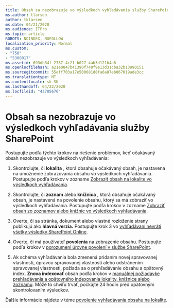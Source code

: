 ```yaml
---
title: Obsah sa nezobrazuje vo výsledkoch vyhľadávania služby SharePoint
ms.author: tlarsen
author: tklarsen
ms.date: 04/21/2020
ms.audience: ITPro
ms.topic: article
ROBOTS: NOINDEX, NOFOLLOW
localization_priority: Normal
ms.custom:
- "750"
- "5300017"
ms.assetid: 693db84f-2737-4c21-b027-4ab3d121b4a8
ms.openlocfilehash: a21e0047b41390f740f9e13d31cba32b13990151
ms.sourcegitcommit: 55eff703a17e500681d8fa6a87eb067019ade3cc
ms.translationtype: MT
ms.contentlocale: sk-SK
ms.lasthandoff: 04/22/2020
ms.locfileid: "43705676"
---
```

# <a name="content-doesnt-appear-in-sharepoint-search-results"></a>Obsah sa nezobrazuje vo výsledkoch vyhľadávania služby SharePoint

Postupujte podľa týchto krokov na riešenie problémov, keď očakávaný obsah nezobrazuje vo výsledkoch vyhľadávania:
  
1. Skontrolujte, či **lokalita** , ktorá obsahuje očakávaný obsah, je nastavená na umožnenie zobrazovania obsahu vo výsledkoch vyhľadávania. Postupujte podľa krokov v zozname [Zobraziť obsah na lokalite vo výsledkoch vyhľadávania](https://docs.microsoft.com/sharepoint/make-site-content-searchable#show-content-on-a-site-in-search-results).

2. Skontrolujte, či **zoznam** alebo **knižnica** , ktorá obsahuje očakávaný obsah, je nastavená na povolenie obsahu, ktorý sa má zobraziť vo výsledkoch vyhľadávania. Postupujte podľa krokov v zozname [Zobraziť obsah zo zoznamov alebo knižníc vo výsledkoch vyhľadávania](https://docs.microsoft.com/sharepoint/make-site-content-searchable#show-content-from-lists-or-libraries-in-search-results).

3. Overte, či sa stránka, dokument alebo vlastné rozloženie strany publikujú ako **hlavná verzia.** Postupujte krok 3 vo [vyhľadávaní nevráti všetky výsledky SharePoint Online](https://go.microsoft.com/fwlink/?linkid=874525).

4. Overte, či má používateľ **povolenia** na zobrazenie obsahu. Postupujte podľa krokov v [porozumení úrovne povolení v službe SharePoint](https://docs.microsoft.com/sharepoint/understanding-permission-levels).
    
5. Ak schéma vyhľadávania bola zmenená pridaním novej spravovanej vlastnosti, úpravou spravovanej vlastnosti alebo odstránením spravovanej vlastnosti, požiada sa o prehľadávanie obsahu a opätovný index. **Znova indexovať** obsah podľa krokov v [manuálnej požiadavke prehľadávania a opätovného indexovania lokality, knižnice alebo zoznamu](https://docs.microsoft.com/sharepoint/crawl-site-content). Môže to chvíľu trvať, počkajte 24 hodín pred opätovným skontrolovaním výsledkov.

Ďalšie informácie nájdete v téme [povolenie vyhľadávania obsahu na lokalite](https://docs.microsoft.com/sharepoint/make-site-content-searchable). 
  

